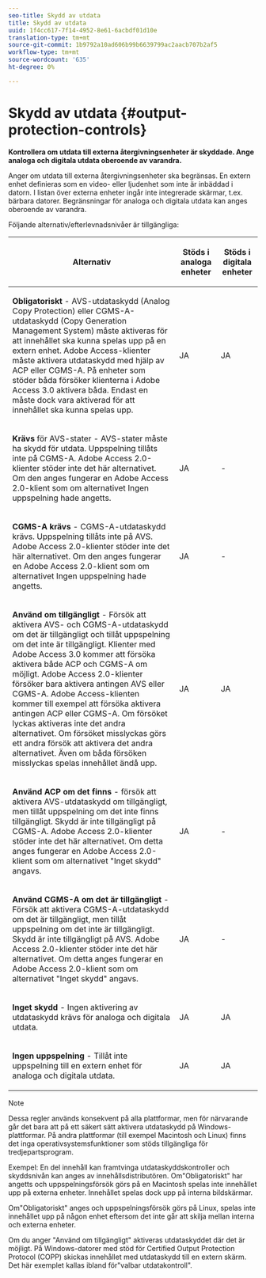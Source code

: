 ```yaml
---
seo-title: Skydd av utdata
title: Skydd av utdata
uuid: 1f4cc617-7f14-4952-8e61-6acbdf01d10e
translation-type: tm+mt
source-git-commit: 1b9792a10ad606b99b6639799ac2aacb707b2af5
workflow-type: tm+mt
source-wordcount: '635'
ht-degree: 0%

---
```



# Skydd av utdata {#output-protection-controls}

**Kontrollera om utdata till externa återgivningsenheter är skyddade. Ange analoga och digitala utdata oberoende av varandra.**

Anger om utdata till externa återgivningsenheter ska begränsas. En extern enhet definieras som en video- eller ljudenhet som inte är inbäddad i datorn. I listan över externa enheter ingår inte integrerade skärmar, t.ex. bärbara datorer. Begränsningar för analoga och digitala utdata kan anges oberoende av varandra.

Följande alternativ/efterlevnadsnivåer är tillgängliga:

<table frame="all" colsep="0" rowsep="1" id="adobetable_fvw_5fx_n4"> 
 <thead class="- topic/thead "> 
  <tr rowsep="1" class="- topic/row "> 
   <th colname="1" class="- topic/entry entry"> <p class="- topic/p ">Alternativ </p> </th> 
   <th colname="2" class="- topic/entry entry"> <p class="- topic/p ">Stöds i analoga enheter </p> </th> 
   <th colname="3" class="- topic/entry entry"> <p class="- topic/p ">Stöds i digitala enheter </p> </th> 
  </tr> 
 </thead>
 <tbody class="- topic/tbody "> 
  <tr rowsep="1" class="- topic/row "> 
   <td colname="1" class="- topic/entry "> <p class="- topic/p "><b class="+ topic/ph hi-d/b ">Obligatoriskt</b> - AVS-utdataskydd (Analog Copy Protection) eller CGMS-A-utdataskydd (Copy Generation Management System) måste aktiveras för att innehållet ska kunna spelas upp på en extern enhet. Adobe Access-klienter måste aktivera utdataskydd med hjälp av ACP eller CGMS-A. På enheter som stöder båda försöker klienterna i Adobe Access 3.0 aktivera båda. Endast en måste dock vara aktiverad för att innehållet ska kunna spelas upp. </p> </td> 
   <td colname="2" class="- topic/entry "> <p class="- topic/p ">JA </p> </td> 
   <td colname="3" class="- topic/entry "> <p class="- topic/p ">JA </p> </td> 
  </tr> 
  <tr rowsep="1" class="- topic/row "> 
   <td colname="1" class="- topic/entry "> <p class="- topic/p "><b class="+ topic/ph hi-d/b ">Krävs</b> för AVS-stater - AVS-stater måste ha skydd för utdata. Uppspelning tillåts inte på CGMS-A. Adobe Access 2.0-klienter stöder inte det här alternativet. Om den anges fungerar en Adobe Access 2.0-klient som om alternativet Ingen uppspelning hade angetts. </p> </td> 
   <td colname="2" class="- topic/entry "> <p class="- topic/p ">JA </p> </td> 
   <td colname="3" class="- topic/entry "> <p class="- topic/p ">- </p> </td> 
  </tr> 
  <tr rowsep="1" class="- topic/row "> 
   <td colname="1" class="- topic/entry "> <p class="- topic/p "><b class="+ topic/ph hi-d/b ">CGMS-A krävs</b> - CGMS-A-utdataskydd krävs. Uppspelning tillåts inte på AVS. Adobe Access 2.0-klienter stöder inte det här alternativet. Om den anges fungerar en Adobe Access 2.0-klient som om alternativet Ingen uppspelning hade angetts. </p> </td> 
   <td colname="2" class="- topic/entry "> <p class="- topic/p ">JA </p> </td> 
   <td colname="3" class="- topic/entry "> <p class="- topic/p ">- </p> </td> 
  </tr> 
  <tr rowsep="1" class="- topic/row "> 
   <td colname="1" class="- topic/entry "> <p class="- topic/p "><b class="+ topic/ph hi-d/b ">Använd om tillgängligt</b> - Försök att aktivera AVS- och CGMS-A-utdataskydd om det är tillgängligt och tillåt uppspelning om det inte är tillgängligt. Klienter med Adobe Access 3.0 kommer att försöka aktivera både ACP och CGMS-A om möjligt. Adobe Access 2.0-klienter försöker bara aktivera antingen AVS eller CGMS-A. Adobe Access-klienten kommer till exempel att försöka aktivera antingen ACP eller CGMS-A. Om försöket lyckas aktiveras inte det andra alternativet. Om försöket misslyckas görs ett andra försök att aktivera det andra alternativet. Även om båda försöken misslyckas spelas innehållet ändå upp. </p> </td> 
   <td colname="2" class="- topic/entry "> <p class="- topic/p ">JA </p> </td> 
   <td colname="3" class="- topic/entry "> <p class="- topic/p ">JA </p> </td> 
  </tr> 
  <tr rowsep="1" class="- topic/row "> 
   <td colname="1" class="- topic/entry "> <p class="- topic/p "><b class="+ topic/ph hi-d/b ">Använd ACP om det finns</b> - försök att aktivera AVS-utdataskydd om tillgängligt, men tillåt uppspelning om det inte finns tillgängligt. Skydd är inte tillgängligt på CGMS-A. Adobe Access 2.0-klienter stöder inte det här alternativet. Om detta anges fungerar en Adobe Access 2.0-klient som om alternativet "Inget skydd" angavs. </p> </td> 
   <td colname="2" class="- topic/entry "> <p class="- topic/p ">JA </p> </td> 
   <td colname="3" class="- topic/entry "> <p class="- topic/p ">- </p> </td> 
  </tr> 
  <tr rowsep="1" class="- topic/row "> 
   <td colname="1" class="- topic/entry "> <p class="- topic/p "><b class="+ topic/ph hi-d/b ">Använd CGMS-A om det är tillgängligt </b>- Försök att aktivera CGMS-A-utdataskydd om det är tillgängligt, men tillåt uppspelning om det inte är tillgängligt. Skydd är inte tillgängligt på AVS. Adobe Access 2.0-klienter stöder inte det här alternativet. Om detta anges fungerar en Adobe Access 2.0-klient som om alternativet "Inget skydd" angavs. </p> </td> 
   <td colname="2" class="- topic/entry "> <p class="- topic/p ">JA </p> </td> 
   <td colname="3" class="- topic/entry "> <p class="- topic/p ">- </p> </td> 
  </tr> 
  <tr rowsep="1" class="- topic/row "> 
   <td colname="1" class="- topic/entry "> <p class="- topic/p "><b class="+ topic/ph hi-d/b ">Inget skydd</b> - Ingen aktivering av utdataskydd krävs för analoga och digitala utdata. </p> </td> 
   <td colname="2" class="- topic/entry "> <p class="- topic/p ">JA </p> </td> 
   <td colname="3" class="- topic/entry "> <p class="- topic/p ">JA </p> </td> 
  </tr> 
  <tr rowsep="0" class="- topic/row "> 
   <td colname="1" class="- topic/entry "> <p class="- topic/p "><b class="+ topic/ph hi-d/b ">Ingen uppspelning</b> - Tillåt inte uppspelning till en extern enhet för analoga och digitala utdata. </p> </td> 
   <td colname="2" class="- topic/entry "> <p class="- topic/p ">JA </p> </td> 
   <td colname="3" class="- topic/entry "> <p class="- topic/p ">JA </p> </td> 
  </tr> 
 </tbody> 
</table>

>[!NOTE]
>
>Dessa regler används konsekvent på alla plattformar, men för närvarande går det bara att på ett säkert sätt aktivera utdataskydd på Windows-plattformar. På andra plattformar (till exempel Macintosh och Linux) finns det inga operativsystemsfunktioner som stöds tillgängliga för tredjepartsprogram.

Exempel: En del innehåll kan framtvinga utdataskyddskontroller och skyddsnivån kan anges av innehållsdistributören. Om&quot;Obligatoriskt&quot; har angetts och uppspelningsförsök görs på en Macintosh spelas inte innehållet upp på externa enheter. Innehållet spelas dock upp på interna bildskärmar.

Om&quot;Obligatoriskt&quot; anges och uppspelningsförsök görs på Linux, spelas inte innehållet upp på någon enhet eftersom det inte går att skilja mellan interna och externa enheter.

Om du anger &quot;Använd om tillgängligt&quot; aktiveras utdataskyddet där det är möjligt. På Windows-datorer med stöd för Certified Output Protection Protocol (COPP) skickas innehållet med utdataskydd till en extern skärm. Det här exemplet kallas ibland för&quot;valbar utdatakontroll&quot;.
